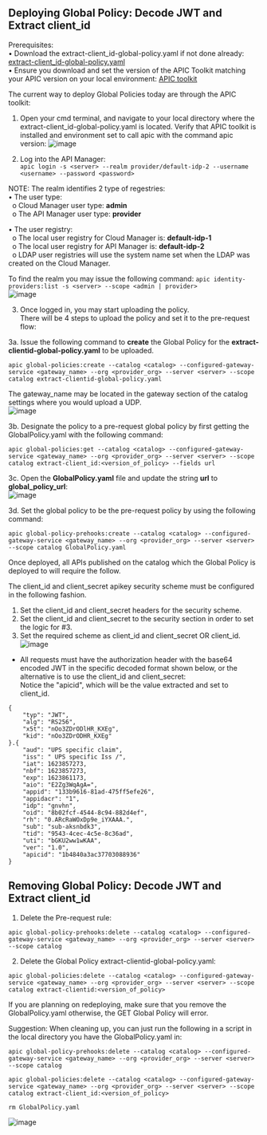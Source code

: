 ## Deploying Global Policy: Decode JWT and Extract client_id  

Prerequisites:  
•	Download the extract-client_id-global-policy.yaml if not done already: [extract-client_id-global-policy.yaml](https://github.com/ibmArtifacts/GlobalPolicy_and_UDP/blob/main/extract-client_id-global-policy.yaml)  
•	Ensure you download and set the version of the APIC Toolkit matching your APIC version on your local environment: [APIC toolkit](https://www.ibm.com/docs/en/api-connect/10.0.x?topic=configuration-installing-toolkit)  

The current way to deploy Global Policies today are through the APIC toolkit:  
1.	Open your cmd terminal, and navigate to your local directory where the extract-client_id-global-policy.yaml is located. Verify that APIC toolkit is installed and environment set to call apic with the command apic version:
![image](https://user-images.githubusercontent.com/66093865/147505367-cfc0c748-a595-48b3-aa7e-af6449f7f93a.png)  

2.	Log into the API Manager:  
```apic login -s <server> --realm provider/default-idp-2 --username <username> --password <password>```  

NOTE: The realm identifies 2 type of regestries:  
•	The user type:  
&nbsp; o	Cloud Manager user type: **admin**  
&nbsp; o	The API Manager user type: **provider**  
  
•	The user registry:  
&nbsp; o	The local user registry for Cloud Manager is: **default-idp-1**  
&nbsp; o	The local user registry for API Manager is: **default-idp-2**  
&nbsp; o	LDAP user registries will use the system name set when the LDAP was created on the Cloud Manager.  

To find the realm you may issue the following command: ```apic identity-providers:list -s <server> --scope <admin | provider>```  
![image](https://user-images.githubusercontent.com/66093865/147507748-66ab21fa-11df-4011-90c9-33c330aefb3b.png)  

3.	Once logged in, you may start uploading the policy.  
There will be 4 steps to upload the policy and set it to the pre-request flow:  

3a.	Issue the following command to **create** the Global Policy for the **extract-clientid-global-policy.yaml** to be uploaded.  
```  
apic global-policies:create --catalog <catalog> --configured-gateway-service <gateway_name> --org <provider_org> --server <server> --scope catalog extract-clientid-global-policy.yaml
```  
The gateway_name may be located in the gateway section of the catalog settings where you would upload a UDP.  
![image](https://user-images.githubusercontent.com/66093865/147507793-cdecbb0c-fe93-4a93-8bbf-8e6c177670fb.png)  

3b.	Designate the policy to a pre-request global policy by first getting the GlobalPolicy.yaml with the following command:  
```  
apic global-policies:get --catalog <catalog> --configured-gateway-service <gateway_name> --org <provider_org> --server <server> --scope catalog extract-client_id:<version_of_policy> --fields url  
```  

3c.	Open the **GlobalPolicy.yaml** file and update the string **url** to **global_policy_url**:  
![image](https://user-images.githubusercontent.com/66093865/147507831-d2ac5760-43d4-40fa-8796-b44001195271.png)  

3d.	Set the global policy to be the pre-request policy by using the following command:  
```  
apic global-policy-prehooks:create --catalog <catalog> --configured-gateway-service <gateway_name> --org <provider_org> --server <server> --scope catalog GlobalPolicy.yaml  
```  
Once deployed, all APIs published on the catalog which the Global Policy is deployed to will require the follow.  

The client_id and client_secret apikey security scheme must be configured in the following fashion.  
1.	Set the client_id and client_secret headers for the security scheme.  
2.	Set the client_id and client_secret to the security section in order to set the logic for #3.  
3.	Set the required scheme as client_id and client_secret OR client_id.  
 ![image](https://user-images.githubusercontent.com/66093865/147507891-1cbb0147-2b5e-4e83-838b-91cd213981eb.png)  

-	All requests must have the authorization header with the base64 encoded JWT in the specific decoded format shown below, or the alternative is to use the client_id and client_secret:  
Notice the "apicid", which will be the value extracted and set to client_id. 
```  
{
    "typ": "JWT",
    "alg": "RS256",
    "x5t": "nOo3ZDrODlHR_KXEg",
    "kid": "nOo3ZDrODHR_KXEg"
}.{
    "aud": "UPS specific claim",
    "iss": " UPS specific Iss /",
    "iat": 1623857273,
    "nbf": 1623857273,
    "exp": 1623861173,
    "aio": "E2Zg3WqAgA=",
    "appid": "133b9616-81ad-475ff5efe26",
    "appidacr": "1",
    "idp": "gnvhn",
    "oid": "8b02fcf-4544-8c94-882d4ef",
    "rh": "0.ARcRaWOxDp9e_iYXAAA.",
    "sub": "sub-aksnbdk3",
    "tid": "9543-4cec-4c5e-8c36ad",
    "uti": "bGKU2ww1wKAA",
    "ver": "1.0",
    "apicid": "1b4840a3ac37703088936" 
}
```  

## Removing Global Policy: Decode JWT and Extract client_id  

1.	Delete the Pre-request rule:  
```  
apic global-policy-prehooks:delete --catalog <catalog> --configured-gateway-service <gateway_name> --org <provider_org> --server <server> --scope catalog  
```  

2.	Delete the Global Policy extract-clientid-global-policy.yaml:  
```  
apic global-policies:delete --catalog <catalog> --configured-gateway-service <gateway_name> --org <provider_org> --server <server> --scope catalog extract-clientid:<version_of_policy>  
```  
If you are planning on redeploying, make sure that you remove the GlobalPolicy.yaml otherwise, the GET Global Policy will error.  

Suggestion: When cleaning up, you can just run the following in a script in the local directory you have the GlobalPolicy.yaml in:  
```  
apic global-policy-prehooks:delete --catalog <catalog> --configured-gateway-service <gateway_name> --org <provider_org> --server <server> --scope catalog  

apic global-policies:delete --catalog <catalog> --configured-gateway-service <gateway_name> --org <provider_org> --server <server> --scope catalog extract-client_id:<version_of_policy>  

rm GlobalPolicy.yaml  
```  
![image](https://user-images.githubusercontent.com/66093865/147508203-8c84bf86-64ee-4237-a8e0-485e8ed811b6.png)  


